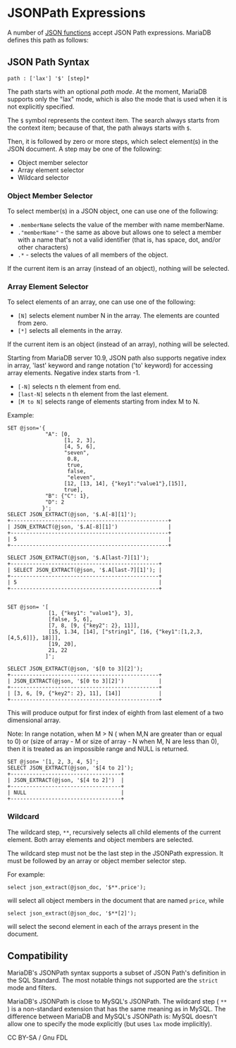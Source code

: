 
# JSONPath Expressions


A number of [JSON functions](README.md) accept JSON Path expressions. MariaDB defines this path as follows:


## JSON Path Syntax


```
path : ['lax'] '$' [step]*
```

The path starts with an optional *path mode*. At the moment, MariaDB supports only the "lax" mode, which is also the mode that is used when it is not explicitly specified.


The `$` symbol represents the context item. The search always starts from the context item; because of that, the path always starts with `$`.


Then, it is followed by zero or more steps, which select element(s) in the JSON document. A step may be one of the following:


* Object member selector
* Array element selector
* Wildcard selector


### Object Member Selector


To select member(s) in a JSON object, one can use one of the following:


* `.memberName` selects the value of the member with name memberName.
* `."memberName"` - the same as above but allows one to select a member with a name that's not a valid identifier (that is, has space, dot, and/or other characters)
* `.*` - selects the values of all members of the object.


If the current item is an array (instead of an object), nothing will be selected.


### Array Element Selector


To select elements of an array, one can use one of the following:


* `[N]` selects element number N in the array. The elements are counted from zero.
* `[*]` selects all elements in the array.


If the current item is an object (instead of an array), nothing will be selected.


Starting from MariaDB server 10.9, JSON path also supports negative index in array, 'last' keyword and range notation ('to' keyword) for accessing array elements. Negative index starts from -1.


* `[-N]` selects n th element from end.
* `[last-N]` selects n th element from the last element.
* `[M to N]` selects range of elements starting from index M to N.


Example:


```
SET @json='{
            "A": [0,
                  [1, 2, 3],
                  [4, 5, 6],
                  "seven",
                   0.8,
                   true,
                   false,
                   "eleven",
                  [12, [13, 14], {"key1":"value1"},[15]],
                  true],
            "B": {"C": 1},
            "D": 2
           }';
SELECT JSON_EXTRACT(@json, '$.A[-8][1]');
+--------------------------------------------------+
| JSON_EXTRACT(@json, '$.A[-8][1]')                |
+--------------------------------------------------+
| 5                                                |
+--------------------------------------------------+

SELECT JSON_EXTRACT(@json, '$.A[last-7][1]');
+-----------------------------------------------+
| SELECT JSON_EXTRACT(@json, '$.A[last-7][1]'); |
+-----------------------------------------------+
| 5                                             |
+-----------------------------------------------+


SET @json= '[
             [1, {"key1": "value1"}, 3],
             [false, 5, 6],
             [7, 8, [9, {"key2": 2}, 11]],
             [15, 1.34, [14], ["string1", [16, {"key1":[1,2,3,[4,5,6]]}, 18]]],
             [19, 20],
             21, 22
            ]';

SELECT JSON_EXTRACT(@json, '$[0 to 3][2]');
+-----------------------------------------------+
| JSON_EXTRACT(@json, '$[0 to 3][2]')           |
+-----------------------------------------------+
| [3, 6, [9, {"key2": 2}, 11], [14]]            |
+-----------------------------------------------+
```

This will produce output for first index of eighth from last element of a two dimensional array.


Note: In range notation, when M > N ( when M,N are greater than or equal to 0) or (size of array - M or size of array - N when M, N are less than 0), then it is treated as an impossible range and NULL is returned.


```
SET @json= '[1, 2, 3, 4, 5]';
SELECT JSON_EXTRACT(@json, '$[4 to 2]');
+-----------------------------------+
| JSON_EXTRACT(@json, '$[4 to 2]')  |
+-----------------------------------+
| NULL                              |
+-----------------------------------+
```

### Wildcard


The wildcard step, `**`, recursively selects all child elements of the current element. Both array elements and object members are selected.


The wildcard step must not be the last step in the JSONPath expression. It must be followed by an array or object member selector step.


For example:


```
select json_extract(@json_doc, '$**.price');
```

will select all object members in the document that are named `price`, while


```
select json_extract(@json_doc, '$**[2]');
```

will select the second element in each of the arrays present in the document.


## Compatibility


MariaDB's JSONPath syntax supports a subset of JSON Path's definition in the SQL Standard. The most notable things not supported are the `strict` mode and filters.


MariaDB's JSONPath is close to MySQL's JSONPath. The wildcard step ( `**` ) is a non-standard extension that has the same meaning as in MySQL. The difference between MariaDB and MySQL's JSONPath is: MySQL doesn't allow one to specify the mode explicitly (but uses `lax` mode implicitly).


CC BY-SA / Gnu FDL

